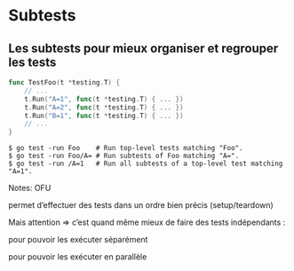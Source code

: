 <!-- .slide: class="with-code-bg-dark" -->

# Subtests

## Les subtests pour mieux organiser et regrouper les tests

```go
func TestFoo(t *testing.T) {
    // ...
    t.Run("A=1", func(t *testing.T) { ... })
    t.Run("A=2", func(t *testing.T) { ... })
    t.Run("B=1", func(t *testing.T) { ... })
    // ...
}
```

```shell
$ go test -run Foo    # Run top-level tests matching "Foo".
$ go test -run Foo/A= # Run subtests of Foo matching "A=".
$ go test -run /A=1   # Run all subtests of a top-level test matching "A=1".
```

Notes:
OFU

permet d’effectuer des tests dans un ordre bien précis (setup/teardown)

Mais attention ⇒ c’est quand même mieux de faire des tests indépendants :

pour pouvoir les exécuter séparément

pour pouvoir les exécuter en parallèle
